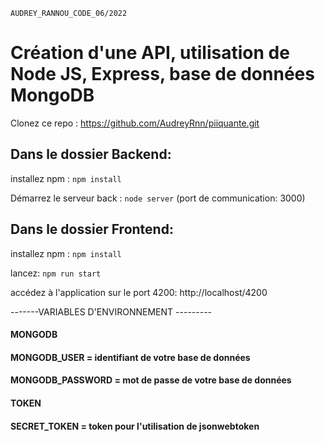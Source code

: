     AUDREY_RANNOU_CODE_06/2022

# Création d'une API, utilisation de Node JS, Express, base de données MongoDB

Clonez ce repo :
https://github.com/AudreyRnn/piiquante.git

## Dans le dossier Backend:

installez npm : `npm install `

Démarrez le serveur back : `node server` (port de communication: 3000)

## Dans le dossier Frontend:

installez npm : `npm install `

lancez: `npm run start `

accédez à l'application sur le port 4200: http://localhost/4200

-------VARIABLES D'ENVIRONNEMENT ---------

#### MONGODB

#### MONGODB_USER = identifiant de votre base de données

#### MONGODB_PASSWORD = mot de passe de votre base de données

#### TOKEN

#### SECRET_TOKEN = token pour l'utilisation de jsonwebtoken
